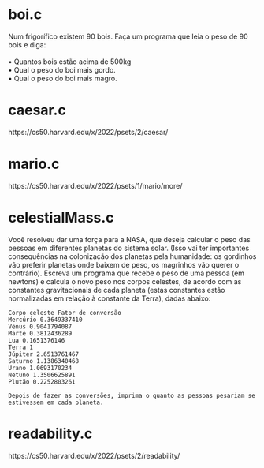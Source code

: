 <h1>boi.c</h1>
  Num frigorífico existem 90 bois. Faça
  um programa que leia o peso de 90 bois e diga:<br><br>
  • Quantos bois estão acima de 500kg<br>
  • Qual o peso do boi mais gordo.<br>
  • Qual o peso do boi mais magro.<br>
  
<h1>caesar.c</h1>
  https://cs50.harvard.edu/x/2022/psets/2/caesar/

<h1>mario.c</h1>
  https://cs50.harvard.edu/x/2022/psets/1/mario/more/

<h1>celestialMass.c</h1>
   Você resolveu dar uma força para a NASA, que deseja calcular o peso das pessoas em diferentes planetas do sistema solar. (Isso vai ter importantes consequências na colonização dos planetas pela humanidade: os gordinhos vão preferir planetas onde baixem de peso, os magrinhos vão querer o contrário). Escreva um programa que recebe o peso de uma pessoa (em newtons) e calcula o novo peso nos corpos celestes, de acordo com as constantes gravitacionais de cada planeta (estas constantes estão normalizadas em relação à constante da Terra), dadas abaixo:
    
    Corpo celeste Fator de conversão
    Mercúrio 0.3649337410
    Vênus 0.9041794087
    Marte 0.3812436289
    Lua 0.1651376146
    Terra 1
    Júpiter 2.6513761467
    Saturno 1.1386340468
    Urano 1.0693170234
    Netuno 1.3506625891
    Plutão 0.2252803261
    
    Depois de fazer as conversões, imprima o quanto as pessoas pesariam se estivessem em cada planeta.

<h1>readability.c</h1>
  https://cs50.harvard.edu/x/2022/psets/2/readability/
